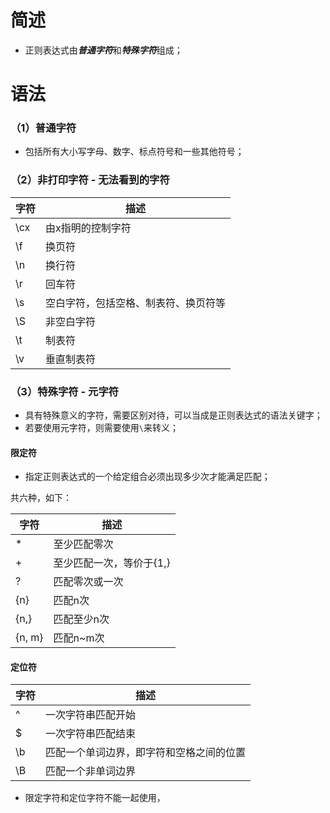 # 简述

- 正则表达式由***普通字符***和***特殊字符***组成；

# 语法

### （1）普通字符

- 包括所有大小写字母、数字、标点符号和一些其他符号；

### （2）非打印字符 - 无法看到的字符

| 字符 | 描述                                 |
| ---- | ------------------------------------ |
| \cx  | 由x指明的控制字符                    |
| \f   | 换页符                               |
| \n   | 换行符                               |
| \r   | 回车符                               |
| \s   | 空白字符，包括空格、制表符、换页符等 |
| \S   | 非空白字符                           |
| \t   | 制表符                               |
| \v   | 垂直制表符                           |

### （3）特殊字符 - 元字符

- 具有特殊意义的字符，需要区别对待，可以当成是正则表达式的语法关键字；
- 若要使用元字符，则需要使用`\`来转义；

#### 限定符

- 指定正则表达式的一个给定组合必须出现多少次才能满足匹配；

共六种，如下：

| 字符 | 描述                     |
| ---- | ------------------------ |
| *    | 至少匹配零次             |
| +    | 至少匹配一次，等价于{1,} |
| ?    | 匹配零次或一次           |
| {n} | 匹配n次 |
| {n,} | 匹配至少n次 |
| {n, m} | 匹配n~m次 |

#### 定位符

| 字符 | 描述                                     |
| ---- | ---------------------------------------- |
| ^    | 一次字符串匹配开始                       |
| $    | 一次字符串匹配结束                       |
| \b   | 匹配一个单词边界，即字符和空格之间的位置 |
| \B   | 匹配一个非单词边界                       |

- 限定字符和定位字符不能一起使用，

